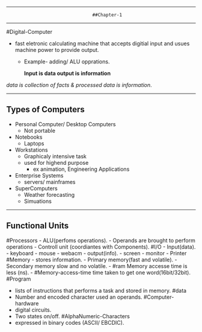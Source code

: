 ----------------------------------------------------------

									##Chapter-1
----------------------------------------------------------

#Digital-Computer 
- fast eletronic calculating machine that accepts digitial input and usues machine power to provide output.
	- Example- adding/ ALU opprations.

		 ****Input is data
		 output is information****
		 
*data is collection of facts & processed data is information*.

----------------------------------------------------------

## Types of Computers
- Personal Computer/ Desktop Computers
	- Not portable
-  Notebooks
	- Laptops
- Workstations
	- Graphicaly intensive task
	- used for highend purpose 
		- ex animation, Engineering Applications
- Enterprise Systems
	-  servers/ mainframes 
- SuperComputers
	-  Weather forecasting
	- Simuations
---------------------------------------------------------
## Functional Units 

#Processors 
	- ALU(perfoms operations).
			- Operands are brought to perform operations
	- Controll unit (coordiantes with Components).
#I/O
	- Input(data).
			- keyboard
			- mouse
			- webacm
	- output(info).
			- screen
			- monitor
			- Printer
#Memory
	- stores information.
	- Primary memory(fast and volatile).
	- Secondary memory slow and no volatile.
	- #ram Memory accesse time is less (ns).
	- #Memory-access-time time taken to get one word(16bit/32bit).
#Program
- lists of instructions that performs a task and stored in memory.
#data
- Number and encoded character used an operands.
#Computer-hardware
- digital circuits.
- Two states on/off.
#AlphaNumeric-Characters 
- expressed in binary codes (ASCII/ EBCDIC).



